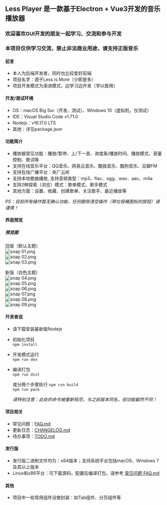 ## Less Player 是一款基于Electron + Vue3开发的音乐播放器  
### 欢迎喜欢GUI开发的朋友一起学习、交流和参与开发  
### 本项目仅供学习交流，禁止非法商业用途，请支持正版音乐  
  
#### 前言
* 本人为后端开发者，同时也比较爱好前端  
* 项目名字：源于Less is More（少即是多）
* 项目开发模式为渐进模式，边学习边开发（学以致用）  
  
#### 开发/测试环境
* OS：macOS Big Sur（开发、测试）、Windows 10（虚拟机，仅测试）  
* IDE：Visual Studio Code v1.71.0  
* Nodejs：v16.17.0 LTS  
* 其他：详见package.json  
  
#### 功能简介
* 播放器常见功能：播放/暂停、上/下一首、进度条/播放时间、播放模式、音量控制、歌词等   
* 支持在线音乐平台：QQ音乐、网易云音乐、酷我音乐、酷狗音乐、豆瓣FM  
* 支持在线广播平台：央广云听  
* 支持本地歌曲播放, 支持音频类型：mp3、flac、ogg、wav、aac、m4a  
* 支持2种探索（浏览）模式：歌单模式、歌手模式  
* 其他方面：设置、收藏、创建歌单、关注歌手、最近播放等  
  
*PS：目前所有操作暂无确认功能，任何删除清空操作（带垃圾桶图标的按钮）请谨慎！*  
  
#### 界面预览  
##### 预览图 
旧版（默认主题）  
![snap 01.png](https://github.com/GeekLee2012/Less-Player/blob/main/snapshot/snap%2008.png)  
![snap 02.png](https://github.com/GeekLee2012/Less-Player/blob/main/snapshot/snap%2009.png)  
![snap 03.png](https://github.com/GeekLee2012/Less-Player/blob/main/snapshot/snap%2010.png)  
    
新版（白色主题）  
![snap 04.png](https://gitee.com/rive08/resources/raw/master/less-player-desktop/snapshots/snap%2004.png)  
![snap 05.png](https://gitee.com/rive08/resources/raw/master/less-player-desktop/snapshots/snap%2005.png)  
![snap 06.png](https://gitee.com/rive08/resources/raw/master/less-player-desktop/snapshots/snap%2006.png)  
![snap 07.png](https://gitee.com/rive08/resources/raw/master/less-player-desktop/snapshots/snap%2007.png)  
![snap 08.png](https://gitee.com/rive08/resources/raw/master/less-player-desktop/snapshots/snap%2008.png)  
![snap 09.png](https://gitee.com/rive08/resources/raw/master/less-player-desktop/snapshots/snap%2009.png)  
  
#### 开发者说  
* 请下载安装最新版Nodejs  
  
* 初始化项目  
  `npm install`
  
* 开发模式运行  
  `npm run dev`
  
* 编译打包  
  `npm run dist`  
      
  或分两个步骤执行
  `npm run build`  
  `npm run pack`  
    
  *请特别注意：此处的命令被重新规范，与之前版本同名，但功能截然不同！*  
  
#### 项目相关
* 常见问题：[FAQ.md](FAQ.md)  
* 更新日志：[CHANGELOG.md](CHANGELOG.md) 
* 待办事项：[TODO.md](TODO.md)  
  
#### 发行版  
* 发行版二进制文件均为：x64版本；支持系统平台包括macOS、Windows 7及其以上版本  
* Linux和x86平台：可下载源码，配置后编译打包，请参考 [常见问题 FAQ.md](FAQ.md)
  
#### 其他
* 项目中一些常用组件没做封装：如Tab组件、分页组件等  